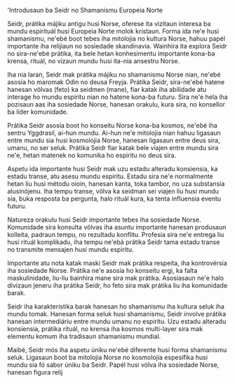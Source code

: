'Introdusaun ba Seidr no Shamanismu Europeia Norte

Seidr, prátika májiku antigu husi Norse, oferese ita vizitaun interesa ba mundu espirituál husi Europeia Norte molok kristaun. Forma ida ne'e husi shamanismu, ne'ebé boot tebes iha mitolojia no kultura Norse, hahuu papél importante iha relijiaun no sosiedade skandinavia. Wainhira ita explora Seidr no sira-ne'ebé prátika, ita bele hetan konhesimentu importante kona-ba krensa, rituál, no vizaun mundu husi ita-nia ansestru Norse.

Iha nia laran, Seidr mak prátika májiku no shamanismu Norse nian, ne'ebé asosia ho maromak Odin no deusa Freyja. Prátika Seidr, sira-ne'ebé hatene hanesan völvas (feto) ka seidmen (mane), fiar katak iha abilidade atu interage ho mundu espiritu nian no hatene kona-ba futuru. Sira ne'e hela iha pozisaun aas iha sosiedade Norse, hanesan orakulu, kura sira, no konsellor ba líder komunidade.

Prátika Seidr asosia boot ho konseitu Norse kona-ba kosmos, ne'ebé iha sentru Yggdrasil, ai-hun mundu. Ai-hun ne'e mitolojia nian hahuu ligasaun entre mundu sia husi kosmolojia Norse, hanesan ligasaun entre deus sira, umanu, no ser seluk. Prátika Seidr fiar katak bele viajen entre mundu sira ne'e, hetan matenek no komunika ho espiritu no deus sira.

Aspetu ida importante husi Seidr mak uzu estadu alteradu konsiensia, ka estadu transe, atu asesu mundu espiritu. Estadu sira ne'e normalmente hetan liu husi métodu oioin, hanesan kanta, toka tambor, no uza substansia alusinójenu. Iha tempu transe, völva ka seidman sei viajen liu husi mundu sia, buka resposta ba pergunta, halo rituál kura, ka tenta influensia eventu futuru.

Natureza orakulu husi Seidr importante tebes iha sosiedade Norse. Komunidade sira konsulta völvas iha asuntu importante hanesan produsaun kolleita, padraun tempu, no rezultadu konflitu. Profesia sira ne'e entrega liu husi rituál komplikadu, iha tempu ne'ebá prátika Seidr tama estadu transe no transmite mensajen husi mundu espiritu.

Importante atu nota katak maski Seidr mak prátika respeita, iha kontrovérsia iha sosiedade Norse. Prátika ne'e asosia ho konseitu ergi, ka falta maskulinidade, liu-liu bainhira mane sira mak prátika. Asosiasaun ne'e halo divizaun jeneru iha prátika Seidr, ho feto sira mak prátika liu iha komunidade barak.

Seidr iha karakterístika barak hanesan ho shamanismu iha kultura seluk iha mundu tomak. Hanesan forma seluk husi shamanismu, Seidr involve prátika hanesan intermediáriu entre mundu umanu no espiritu. Uzu estadu alteradu konsiensia, prátika rituál, no krensa iha kosmos multi-layer sira mak elementu komum iha tradisaun shamanismu mundial.

Maibé, Seidr mós iha aspetu úniku ne'ebé diferente husi forma shamanismu seluk. Ligasaun boot ba mitolojia Norse no kosmolojia espesífika husi mundu sia fó sabor úniku ba Seidr. Papél husi völva iha sosiedade Norse, hanesan figura relij